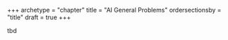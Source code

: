 +++
archetype = "chapter"
title = "AI General Problems"
ordersectionsby = "title"
draft = true
+++

tbd